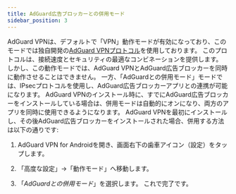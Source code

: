 ```yaml
---
title: AdGuard広告ブロッカーとの併用モード
sidebar_position: 3
---
```



AdGuard VPNは、デフォルトで「VPN」動作モードが有効になっており、このモードでは独自開発の[AdGuard VPNプロトコル](/general/adguard-vpn-protocol.mdx)を使用しております。 このプロトコルは、接続速度とセキュリティの最適なコンビネーションを提供します。 しかし、この動作モードでは、AdGuard VPNとAdGuard広告ブロッカーを同時に動作させることはできません。 一方、「AdGuardとの併用モード」モードでは、IPsecプロトコルを使用し、AdGuard広告ブロッカーアプリとの連携が可能になります。 AdGuard VPNのインストール時に、すでにAdGuard広告ブロッカーをインストールしている場合は、併用モードは自動的にオンになり、両方のアプリを同時に使用できるようになります。 AdGuard VPNを最初にインストールし、その後AdGuard広告ブロッカーをインストールされた場合、併用する方法は以下の通りです:

1. AdGuard VPN for Androidを開き、画面右下の歯車アイコン（設定）をタップします。

2. 「高度な設定」→「動作モード」へ移動します。

3. 「*AdGuardとの併用モード*」を選択します。 これで完了です。